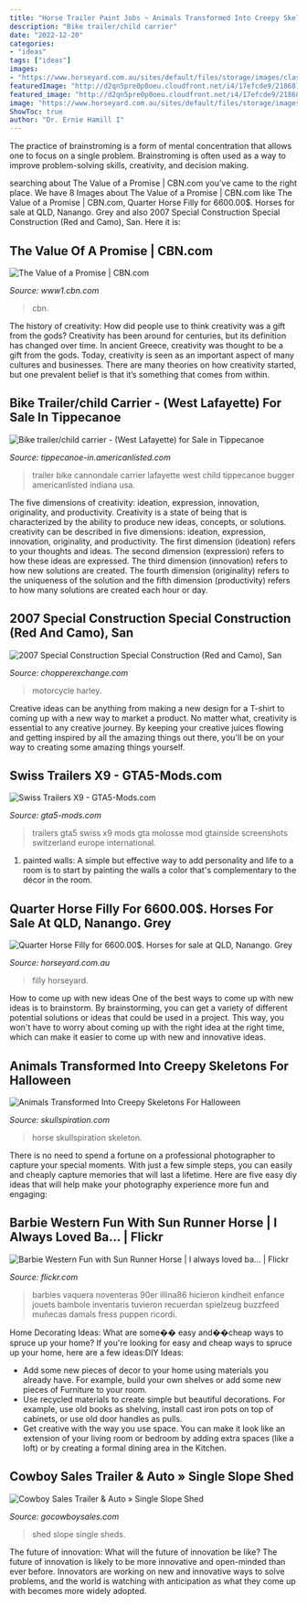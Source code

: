 ```yaml
---
title: "Horse Trailer Paint Jobs ~ Animals Transformed Into Creepy Skeletons For Halloween"
description: "Bike trailer/child carrier"
date: "2022-12-20"
categories:
- "ideas"
tags: ["ideas"]
images:
- "https://www.horseyard.com.au/sites/default/files/storage/images/classified/940x656/20201124_140538_0.jpg?itok=9F0lUXYn"
featuredImage: "http://d2qn5pre0p0oeu.cloudfront.net/i4/17efcde9/2186813a/323801725o.jpg"
featured_image: "http://d2qn5pre0p0oeu.cloudfront.net/i4/17efcde9/2186813a/323801725o.jpg"
image: "https://www.horseyard.com.au/sites/default/files/storage/images/classified/940x656/20201124_140538_0.jpg?itok=9F0lUXYn"
ShowToc: true
author: "Dr. Ernie Hamill I"
---
```



The practice of brainstroming is a form of mental concentration that allows one to focus on a single problem. Brainstroming is often used as a way to improve problem-solving skills, creativity, and decision making.

	

		
searching about The Value of a Promise | CBN.com you've came to the right place. We have 8 Images about The Value of a Promise | CBN.com like The Value of a Promise | CBN.com, Quarter Horse Filly for 6600.00$. Horses for sale at QLD, Nanango. Grey and also 2007 Special Construction Special Construction (Red and Camo), San. Here it is:
		
    
## The Value Of A Promise | CBN.com

<img loading=lazy src="https://www.cbn.com/images2019/native-american-painted-horse_fb.jpg" onerror="this.onerror=null;this.src='https://tse4.mm.bing.net/th?id=OIP.Es8F_GSmuZlLKd7q0X24rwHaD4&amp;pid=15.1';" alt="The Value of a Promise | CBN.com">

_Source: www1.cbn.com_

>cbn. 

	

The history of creativity: How did people use to think creativity was a gift from the gods?
Creativity has been around for centuries, but its definition has changed over time. In ancient Greece, creativity was thought to be a gift from the gods. Today, creativity is seen as an important aspect of many cultures and businesses. There are many theories on how creativity started, but one prevalent belief is that it’s something that comes from within.

    
## Bike Trailer/child Carrier - (West Lafayette) For Sale In Tippecanoe

<img loading=lazy src="https://images1.americanlisted.com/nlarge/bike-trailer-child-carrier-50-west-lafayette-americanlisted_26792533.jpg" onerror="this.onerror=null;this.src='https://tse1.mm.bing.net/th?id=OIP.-xev1RVdwa8q74to7j_5NgAAAA&amp;pid=15.1';" alt="Bike trailer/child carrier - (West Lafayette) for Sale in Tippecanoe">

_Source: tippecanoe-in.americanlisted.com_

>trailer bike cannondale carrier lafayette west child tippecanoe bugger americanlisted indiana usa. 

	

The five dimensions of creativity: ideation, expression, innovation, originality, and productivity.
Creativity is a state of being that is characterized by the ability to produce new ideas, concepts, or solutions. creativity can be described in five dimensions: ideation, expression, innovation, originality, and productivity. The first dimension (ideation) refers to your thoughts and ideas. The second dimension (expression) refers to how these ideas are expressed. The third dimension (innovation) refers to how new solutions are created. The fourth dimension (originality) refers to the uniqueness of the solution and the fifth dimension (productivity) refers to how many solutions are created each hour or day.

    
## 2007 Special Construction Special Construction (Red And Camo), San

<img loading=lazy src="http://d2qn5pre0p0oeu.cloudfront.net/i4/17efcde9/2186813a/323801725o.jpg" onerror="this.onerror=null;this.src='https://tse1.mm.bing.net/th?id=OIP.7VoLNGLnMys-GRaDQyWNgwHaLJ&amp;pid=15.1';" alt="2007 Special Construction Special Construction (Red and Camo), San">

_Source: chopperexchange.com_

>motorcycle harley. 

	

Creative ideas can be anything from making a new design for a T-shirt to coming up with a new way to market a product. No matter what, creativity is essential to any creative journey. By keeping your creative juices flowing and getting inspired by all the amazing things out there, you'll be on your way to creating some amazing things yourself.

    
## Swiss Trailers X9 - GTA5-Mods.com

<img loading=lazy src="https://img.gta5-mods.com/q75/images/swiss-trailers-x9/864baf-01.png" onerror="this.onerror=null;this.src='https://tse3.mm.bing.net/th?id=OIP.6X09okg06N5tU40EBmxrtwHaF7&amp;pid=15.1';" alt="Swiss Trailers X9 - GTA5-Mods.com">

_Source: gta5-mods.com_

>trailers gta5 swiss x9 mods gta molosse mod gtainside screenshots switzerland europe international. 

	

1. painted walls: A simple but effective way to add personality and life to a room is to start by painting the walls a color that's complementary to the décor in the room.

    
## Quarter Horse Filly For 6600.00$. Horses For Sale At QLD, Nanango. Grey

<img loading=lazy src="https://www.horseyard.com.au/sites/default/files/storage/images/classified/940x656/20201124_140538_0.jpg?itok=9F0lUXYn" onerror="this.onerror=null;this.src='https://tse1.mm.bing.net/th?id=OIP.Q8uCk_vUAA2TVxG_CVRKkQHaFK&amp;pid=15.1';" alt="Quarter Horse Filly for 6600.00$. Horses for sale at QLD, Nanango. Grey">

_Source: horseyard.com.au_

>filly horseyard. 

	

How to come up with new ideas
One of the best ways to come up with new ideas is to brainstorm. By brainstorming, you can get a variety of different potential solutions or ideas that could be used in a project. This way, you won't have to worry about coming up with the right idea at the right time, which can make it easier to come up with new and innovative ideas.

    
## Animals Transformed Into Creepy Skeletons For Halloween

<img loading=lazy src="https://www.skullspiration.com/wp-content/uploads/2014/10/skeleton-horse-e1414431246685.jpg" onerror="this.onerror=null;this.src='https://tse3.mm.bing.net/th?id=OIP.GpWDSBBabSfTR3q40c6d6gHaEK&amp;pid=15.1';" alt="Animals Transformed Into Creepy Skeletons For Halloween">

_Source: skullspiration.com_

>horse skullspiration skeleton. 

	

There is no need to spend a fortune on a professional photographer to capture your special moments. With just a few simple steps, you can easily and cheaply capture memories that will last a lifetime. Here are five easy diy ideas that will help make your photography experience more fun and engaging:

    
## Barbie Western Fun With Sun Runner Horse | I Always Loved Ba… | Flickr

<img loading=lazy src="https://c2.staticflickr.com/6/5164/5360998550_791d22ea84_b.jpg" onerror="this.onerror=null;this.src='https://tse2.mm.bing.net/th?id=OIP.csrE8UqgxWC-o-4SrN0uzQHaJ4&amp;pid=15.1';" alt="Barbie Western Fun with Sun Runner Horse | I always loved ba… | Flickr">

_Source: flickr.com_

>barbies vaquera noventeras 90er illina86 hicieron kindheit enfance jouets bambole inventaris tuvieron recuerdan spielzeug buzzfeed muñecas damals fress puppen ricordi. 

	

Home Decorating Ideas: What are some�� easy and��cheap ways to spruce up your home?
If you're looking for easy and cheap ways to spruce up your home, here are a few ideas:DIY Ideas: 
- Add some new pieces of decor to your home using materials you already have. For example, build your own shelves or add some new pieces of Furniture to your room. 
- Use recycled materials to create simple but beautiful decorations. For example, use old books as shelving, install cast iron pots on top of cabinets, or use old door handles as pulls. 
- Get creative with the way you use space. You can make it look like an extension of your living room or bedroom by adding extra spaces (like a loft) or by creating a formal dining area in the Kitchen.

    
## Cowboy Sales Trailer &amp; Auto » Single Slope Shed

<img loading=lazy src="https://gocowboysales.com/wp-content/uploads/2019/07/20190624_204826.jpg" onerror="this.onerror=null;this.src='https://tse3.mm.bing.net/th?id=OIP.Y95yguNjUvYO9RDo2mcpVgHaDm&amp;pid=15.1';" alt="Cowboy Sales Trailer &amp; Auto » Single Slope Shed">

_Source: gocowboysales.com_

>shed slope single sheds. 

	

The future of innovation: What will the future of innovation be like?
The future of innovation is likely to be more innovative and open-minded than ever before. Innovators are working on new and innovative ways to solve problems, and the world is watching with anticipation as what they come up with becomes more widely adopted.

